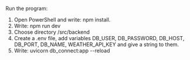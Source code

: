 Run the program:
  1. Open PowerShell and write: npm install.
  2. Write: npm run dev
  3. Choose directory /src/backend
  4. Create a .env file, add variables DB_USER, DB_PASSWORD, DB_HOST, DB_PORT, DB_NAME, WEATHER_API_KEY and give a string to them.
  5. Write: uvicorn db_connect:app --reload
